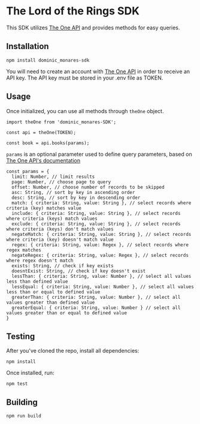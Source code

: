 # The Lord of the Rings SDK
This SDK utilizes [The One API](https://the-one-api.dev/) and provides methods for easy queries.

## Installation
```
npm install dominic_monares-sdk
```

You will need to create an account with [The One API](https://the-one-api.dev/) in order to receive an API key. The API key must be stored in your .env file as TOKEN.

## Usage

Once initialized, you can use all methods through `theOne` object.
```
import theOne from 'dominic_monares-SDK';

const api = theOne(TOKEN);

const book = api.books(params);
```

`params` is an optional parameter used to define query parameters, based on [The One API's documentation](https://the-one-api.dev/documentation)
```
const params = {
  limit: Number, // limit results
  page: Number, // choose page to query
  offset: Number, // choose number of records to be skipped
  asc: String, // sort by key in ascending order
  desc: String, // sort by key in descending order 
  match: { criteria: String, value: String }, // select records where criteria (key) matches value
  include: { criteria: String, value: String }, // select records where criteria (keys) match values
  exclude: { criteria: String, value: String }, // select records where criteria (keys) don't match values
  negateMatch: { criteria: String, value: String }, // select records where criteria (key) doesn't match value
  regex: { criteria: String, value: Regex }, // select records where regex matches
  negateRegex: { criteria: String, value: Regex }, // select records where regex doesn't match
  exists: String, // check if key exists
  doesntExist: String, // check if key doesn't exist
  lessThan: { criteria: String, value: Number }, // select all values less than defined value
  lessEqual: { criteria: String, value: Number }, // select all values less than or equal to defined value
  greaterThan: { criteria: String, value: Number }, // select all values greater than defined value
  greaterEqual: { criteria: String, value: Number } // select all values greater than or equal to defined value
}
```

## Testing
After you've cloned the repo, install all dependencies:
```
npm install
```

Once installed, run:
```
npm test
```

## Building
```
npm run build
```

